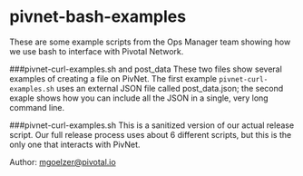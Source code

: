 # pivnet-bash-examples

These are some example scripts from the Ops Manager team showing how we use bash to interface with Pivotal Network.

###pivnet-curl-examples.sh and post_data
These two files show several examples of creating a file on PivNet.  The first example `pivnet-curl-examples.sh` uses an external JSON file called post_data.json; the second exaple shows how you can include all the JSON in a single, very long command line.

###pivnet-curl-examples.sh
This is a sanitized version of our actual release script.  Our full release process uses about 6 different scripts, but this is the only one that interacts with PivNet.

Author:  mgoelzer@pivotal.io

